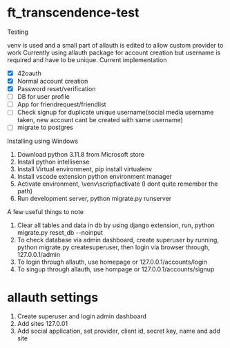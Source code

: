# ft_transcendence-test
Testing 

venv is used and a small part of allauth is edited to allow custom provider to work
Currently using allauth package for account creation but username is required and have to be unique.
Current implementation
- [x] 42oauth
- [x] Normal account creation
- [x] Password reset/verification
- [ ] DB for user profile
- [ ] App for friendrequest/friendlist
- [ ] Check signup for duplicate unique username(social media username taken, new account cant be created with same username)
- [ ] migrate to postgres

Installing using Windows
1. Download python 3.11.8 from Microsoft store
2. Install python intellisense
3. Install Virtual environment, pip install virtualenv
4. Install vscode extension python environment manager
5. Activate environment, \venv\script\activate  (I dont quite remember the path)
6. Run development server, python migrate.py runserver

A few useful things to note
1. Clear all tables and data in db by using django extension, run, python migrate.py reset_db --noinput
2. To check database via admin dashboard, create superuser by running, python migrate.py createsuperuser, then login via browser through, 127.0.0.1/admin
3. To login through allauth, use homepage or 127.0.0.1/accounts/login
4. To singup through allauth, use hompage or 127.0.0.1/accounts/signup


# allauth settings
1. Create superuser and login admin dashboard
2. Add sites 127.0.01
3. Add social application, set provider, client id, secret key, name and add site
